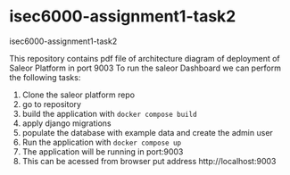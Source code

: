 # isec6000-assignment1-task2
isec6000-assignment1-task2

This repository contains pdf file of architecture diagram of deployment of Saleor Platform in port 9003 
To run the saleor Dashboard we can perform the following tasks:
1. Clone the saleor platform repo
2. go to repository
3. build the application with `docker compose build`
4. apply django migrations
5. populate the database with example data and create the admin user
6. Run the application with `docker compose up`
7. The application will be running in port:9003
8. This can be acessed from browser put address http://localhost:9003

